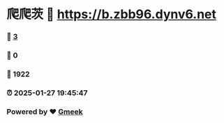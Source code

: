 # 爬爬茨 :link: https://b.zbb96.dynv6.net 
### :page_facing_up: [3](https://b.zbb96.dynv6.net/tag.html) 
### :speech_balloon: 0 
### :hibiscus: 1922 
### :alarm_clock: 2025-01-27 19:45:47 
### Powered by :heart: [Gmeek](https://github.com/Meekdai/Gmeek)
